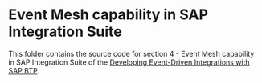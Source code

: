# Event Mesh capability in SAP Integration Suite

This folder contains the source code for section 4 - Event Mesh capability in SAP Integration Suite of the [Developing Event-Driven Integrations with SAP BTP](https://www.sap-press.com/developing-event-driven-integrations-with-sap-btp_6021/).
